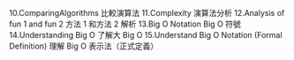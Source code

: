 10.ComparingAlgorithms 							 比較演算法
11.Complexity 									 演算法分析
12.Analysis of fun 1 and fun 2 					 方法 1 和方法 2 解析
13.Big O Notation 								 Big O 符號
14.Understanding Big O 							 了解大 Big O
15.Understand Big O Notation (Formal Definition) 理解 Big O 表示法（正式定義）
